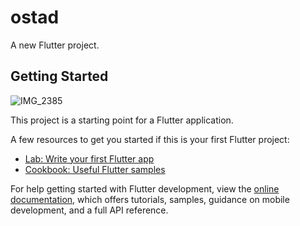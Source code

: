 # ostad

A new Flutter project.

## Getting Started
![IMG_2385](https://github.com/Asif-36/ostad1/assets/130299330/4e4bc1a0-504d-4af6-8343-68a63128020a)


This project is a starting point for a Flutter application.

A few resources to get you started if this is your first Flutter project:

- [Lab: Write your first Flutter app](https://docs.flutter.dev/get-started/codelab)
- [Cookbook: Useful Flutter samples](https://docs.flutter.dev/cookbook)

For help getting started with Flutter development, view the
[online documentation](https://docs.flutter.dev/), which offers tutorials,
samples, guidance on mobile development, and a full API reference.

